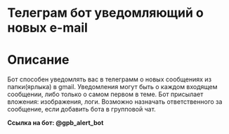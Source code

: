 # Телеграм бот уведомляющий о новых e-mail


# Описание
Бот способен уведомлять вас в телеграмм о новых сообщениях из папки(ярлыка) в gmail.
Уведомления могут быть о каждом входящем сообщении, либо только о самом первом в теме.
Бот присылает вложения: изображения, логи.
Возможно назначать ответственного за сообщение, если добавить бота в групповой чат.

**Ссылка на бот: @gpb_alert_bot**




